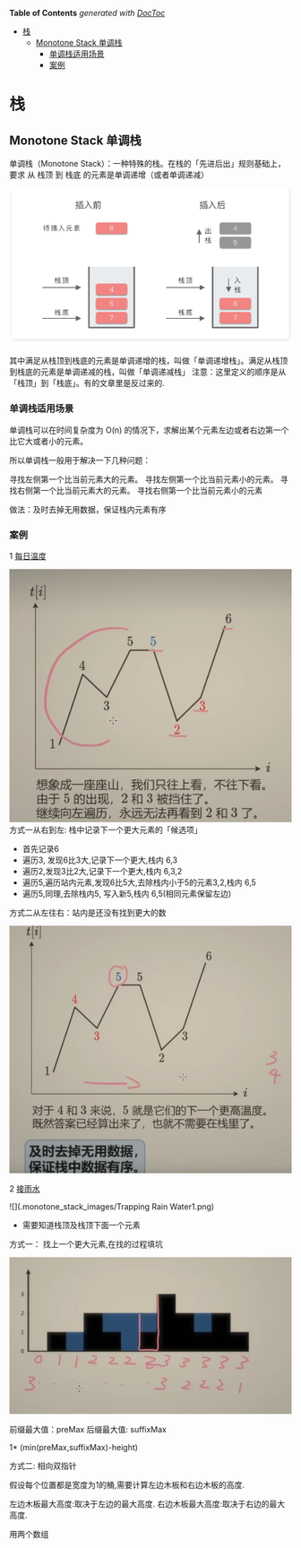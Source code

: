 <!-- START doctoc generated TOC please keep comment here to allow auto update -->
<!-- DON'T EDIT THIS SECTION, INSTEAD RE-RUN doctoc TO UPDATE -->
**Table of Contents**  *generated with [DocToc](https://github.com/thlorenz/doctoc)*

- [栈](#%E6%A0%88)
  - [Monotone Stack 单调栈](#monotone-stack-%E5%8D%95%E8%B0%83%E6%A0%88)
    - [单调栈适用场景](#%E5%8D%95%E8%B0%83%E6%A0%88%E9%80%82%E7%94%A8%E5%9C%BA%E6%99%AF)
    - [案例](#%E6%A1%88%E4%BE%8B)

<!-- END doctoc generated TOC please keep comment here to allow auto update -->

# 栈
## Monotone Stack 单调栈


单调栈（Monotone Stack）：一种特殊的栈。在栈的「先进后出」规则基础上，要求 从 栈顶 到 栈底 的元素是单调递增（或者单调递减）


![](.monotone_stack_images/Monotone_Stack.png)

其中满足从栈顶到栈底的元素是单调递增的栈，叫做「单调递增栈」。满足从栈顶到栈底的元素是单调递减的栈，叫做「单调递减栈」
注意：这里定义的顺序是从「栈顶」到「栈底」。有的文章里是反过来的.



### 单调栈适用场景
单调栈可以在时间复杂度为 O(n) 的情况下，求解出某个元素左边或者右边第一个比它大或者小的元素。

所以单调栈一般用于解决一下几种问题：

寻找左侧第一个比当前元素大的元素。
寻找左侧第一个比当前元素小的元素。
寻找右侧第一个比当前元素大的元素。
寻找右侧第一个比当前元素小的元素
  

做法：及时去掉无用数据，保证栈内元素有序


### 案例

1 [每日温度](739_daily_temperatures_test.go)

![](.monotone_stack_images/daily_temperature.png)
方式一从右到左: 栈中记录下一个更大元素的「候选项」
- 首先记录6
- 遍历3, 发现6比3大,记录下一个更大,栈内 6,3
- 遍历2,发现3比2大,记录下一个更大,栈内 6,3,2
- 遍历5,遍历站内元素,发现6比5大,去除栈内小于5的元素3,2,栈内 6,5
- 遍历5,同理,去除栈内5, 写入新5,栈内 6,5(相同元素保留左边)

方式二从左往右：站内是还没有找到更大的数

![](.monotone_stack_images/daily_temperatures1.png)


2 [接雨水](42_trapping_rain_water_test.go)

![](.monotone_stack_images/Trapping Rain Water1.png)
- 需要知道栈顶及栈顶下面一个元素

方式一： 找上一个更大元素,在找的过程填坑

![](.monotone_stack_images/trap_water2.png)

前缀最大值：preMax
后缀最大值: suffixMax

1* (min(preMax,suffixMax)-height)



方式二: 相向双指针

假设每个位置都是宽度为1的桶,需要计算左边木板和右边木板的高度.

左边木板最大高度:取决于左边的最大高度.
右边木板最大高度:取决于右边的最大高度.

用两个数组
